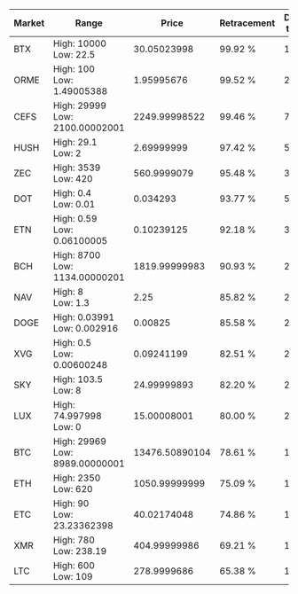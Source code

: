 | Market | Range | Price| Retracement | Doubles to 50% |
| --- | --- | --- | --- | --- |
| BTX | High: 10000<br />Low: 22.5 | 30.05023998 | 99.92 % | 166.76 |
| ORME | High: 100<br />Low: 1.49005388 | 1.95995676 | 99.52 % | 25.89 |
| CEFS | High: 29999<br />Low: 2100.00002001 | 2249.99998522 | 99.46 % | 7.13 |
| HUSH | High: 29.1<br />Low: 2 | 2.69999999 | 97.42 % | 5.76 |
| ZEC | High: 3539<br />Low: 420 | 560.9999079 | 95.48 % | 3.53 |
| DOT | High: 0.4<br />Low: 0.01 | 0.034293 | 93.77 % | 5.98 |
| ETN | High: 0.59<br />Low: 0.06100005 | 0.10239125 | 92.18 % | 3.18 |
| BCH | High: 8700<br />Low: 1134.00000201 | 1819.99999983 | 90.93 % | 2.70 |
| NAV | High: 8<br />Low: 1.3 | 2.25 | 85.82 % | 2.07 |
| DOGE | High: 0.03991<br />Low: 0.002916 | 0.00825 | 85.58 % | 2.60 |
| XVG | High: 0.5<br />Low: 0.00600248 | 0.09241199 | 82.51 % | 2.74 |
| SKY | High: 103.5<br />Low: 8 | 24.99999893 | 82.20 % | 2.23 |
| LUX | High: 74.997998<br />Low: 0 | 15.00008001 | 80.00 % | 2.50 |
| BTC | High: 29969<br />Low: 8989.00000001 | 13476.50890104 | 78.61 % | 1.45 |
| ETH | High: 2350<br />Low: 620 | 1050.99999999 | 75.09 % | 1.41 |
| ETC | High: 90<br />Low: 23.23362398 | 40.02174048 | 74.86 % | 1.41 |
| XMR | High: 780<br />Low: 238.19 | 404.99999986 | 69.21 % | 1.26 |
| LTC | High: 600<br />Low: 109 | 278.9999686 | 65.38 % | 1.27 |
